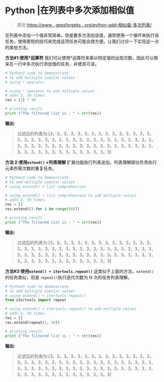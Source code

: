 # Python |在列表中多次添加相似值

> 原文:[https://www . geesforgeks . org/python-add-相似值-多次列表/](https://www.geeksforgeeks.org/python-add-similar-value-multiple-times-in-list/)

在列表中添加一个值非常简单。但是要多次添加该值，通常使用一个循环来执行该任务。使用更短的技巧来完成这项任务可能会很方便。让我们讨论一下实现这一点的某些方法。

**方法#1:使用*运算符**
我们可以使用*运算符来乘以特定值的出现次数，因此可以用来在一行中多次执行添加值的任务，并使其可读。

```py
# Python3 code to demonstrate 
# to add multiple similar values
# using * operator

# using * operator to add multiple values
# adds 3, 50 times.
res = [3] * 50

# printing result
print ("The filtered list is : " + str(res))
```

**输出:**

> 过滤后的列表为:[3，3，3，3，3，3，3，3，3，3，3，3，3，3，3，3，3，3，3，3，3，3，3，3，3，3，3，3，3，3，3，3，3，3，3，3，3，3，3，3，3，3，3，3，3，3，3，3，3，3，3，3，3，3，3，3，3，3，3，3，3，3，3，3，3，3，3，3，3]

**方法 2:使用`extend()` +列表理解**
扩展功能执行列表追加，列表理解部分负责执行元素所需次数的重复任务。

```py
# Python3 code to demonstrate 
# to add multiple similar values
# using extend() + list comprehension

# using extend() + list comprehension to add multiple values
# adds 3, 50 times.
res = []
res.extend([3 for i in range(50)])

# printing result
print ("The filtered list is : " + str(res))
```

**输出:**

> 过滤后的列表为:[3，3，3，3，3，3，3，3，3，3，3，3，3，3，3，3，3，3，3，3，3，3，3，3，3，3，3，3，3，3，3，3，3，3，3，3，3，3，3，3，3，3，3，3，3，3，3，3，3，3，3，3，3，3，3，3，3，3，3，3，3，3，3，3，3，3，3，3，3]

**方法#3:使用`extend() + itertools.repeat()`**
这类似于上面的方法，`extend()` 的任务类似，但是 `repeat()`执行迭代次数为 N 次的任务列表理解。

```py
# Python3 code to demonstrate 
# to add multiple similar values
# using extend() + itertools.repeat()
from itertools import repeat

# using extend() + itertools.repeat() to add multiple values
# adds 3, 50 times.
res = []
res.extend(repeat(3, 50))

# printing result
print ("The filtered list is : " + str(res))
```

**输出:**

> 过滤后的列表为:[3，3，3，3，3，3，3，3，3，3，3，3，3，3，3，3，3，3，3，3，3，3，3，3，3，3，3，3，3，3，3，3，3，3，3，3，3，3，3，3，3，3，3，3，3，3，3，3，3，3，3，3，3，3，3，3，3，3，3，3，3，3，3，3，3，3，3，3，3]